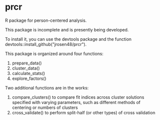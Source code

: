 # prcr
R package for person-centered analysis.

This package is incomplete and is presently being developed.

To install it, you can use the devtools package and the function devtools::install_github("jrosen48/prcr").

This package is organized around four functions:

1. prepare_data()
2. cluster_data()
3. calculate_stats()
4. explore_factors()

Two additional functions are in the works:

1. compare_clusters() to compare fit indices across cluster solutions specified with varying parameters, such as different methods of centering or numbers of clusters
2. cross_validate() to perform split-half (or other types) of cross validation
